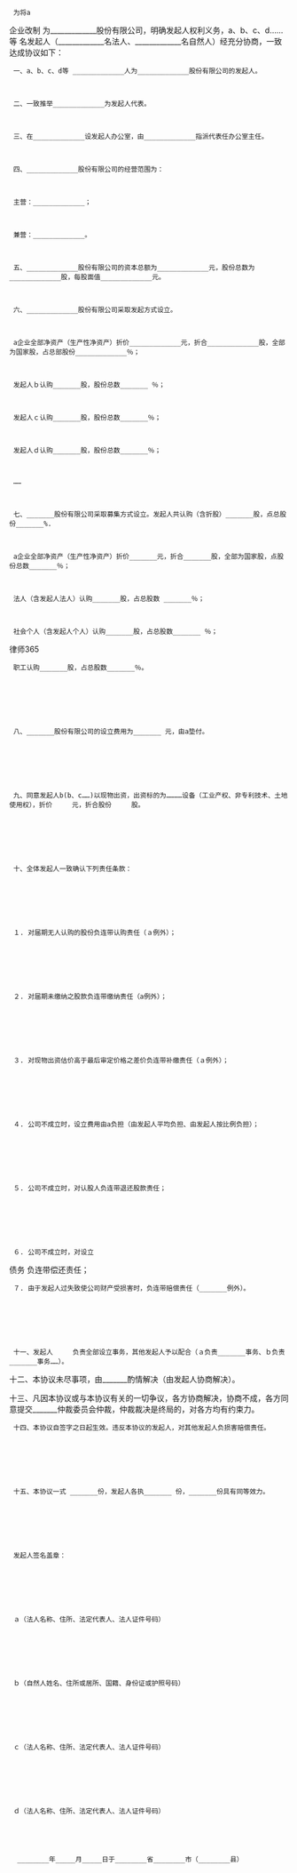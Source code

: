 
     为将a
企业改制
为_____________股份有限公司，明确发起人权利义务，a、b、c、d……等      名发起人（_____________名法人、_____________名自然人）经充分协商，一致达成协议如下：
 
  
 
     一、a、b、c、d等 _____________人为_____________股份有限公司的发起人。
 
  
 
     二、一致推举_____________为发起人代表。
 
  
 
     三、在_____________设发起人办公室，由_____________指派代表任办公室主任。
 
  
 
     四、_____________股份有限公司的经营范围为：
 
  
 
     主营：_____________；
 
  
 
     兼营：_____________。
 
  
 
     五、_____________股份有限公司的资本总额为_____________元，股份总数为_____________股，每股面值_____________元。
 
  
 
     六、_____________股份有限公司采取发起方式设立。
 
  
 
     a企业全部净资产（生产性净资产）折价_____________元，折合_____________股，全部为国家股，占总部股份_____________％；
 
  
 
     发起人ｂ认购_______股，股份总数_______ ％；
 
  
 
     发起人ｃ认购_______股，股份总数_______％；
 
  
 
     发起人ｄ认购_______股，股份总数_______％；
 
  
 
     ……
 
  
 
     七、_______股份有限公司采取募集方式设立。发起人共认购（含折股）_______股，点总股份_______%.
 
  
 
     a企业全部净资产（生产性净资产）折价_______元，折合_______股，全部为国家股，点股份总数_______％；
 
  
 
     法人（含发起人法人）认购_______股，占总股数 _______％；
 
  
 
     社会个人（含发起人个人）认购_______股，占总股数_______ ％；
 
  
 




 
律师365






     职工认购_______股，占总股数_______％。

 

  

 

     八、_______股份有限公司的设立费用为_______ 元，由a垫付。

 

  

 

     九、同意发起人b(b、c……)以现物出资，出资标的为…………设备（工业产权、非专利技术、土地使用权），折价     元，折合股份     股。

 

  

 

     十、全体发起人一致确认下列责任条款：

 

  

 

     １. 对届期无人认购的股份负连带认购责任（ａ例外）；

 

  

 

     ２. 对届期未缴纳之股款负连带缴纳责任（a例外）；

 

  

 

     ３. 对现物出资估价高于最后审定价格之差价负连带补缴责任（ａ例外）；

 

  

 

     ４. 公司不成立时，设立费用由a负担（由发起人平均负担、由发起人按比例负担）；

 

  

 

     ５. 公司不成立时，对认股人负连带退还股款责任；

 

  

 

     ６. 公司不成立时，对设立

债务
负连带偿还责任；

 

  

 

     ７. 由于发起人过失致使公司财产受损害时，负连带赔偿责任（_______例外）。

 

  

 

     十一、发起人     负责全部设立事务，其他发起人予以配合（ａ负责_______事务、ｂ负责_______事务……）。

 

  

 

 十二、本协议未尽事项，由_______酌情解决（由发起人协商解决）。

 

  

 

 十三、凡因本协议或与本协议有关的一切争议，各方协商解决，协商不成，各方同意提交_______仲裁委员会仲裁，仲裁裁决是终局的，对各方均有约束力。

 

  

 

     十四、本协议自签字之日起生效。违反本协议的发起人，对其他发起人负损害赔偿责任。

 

  

 

     十五、本协议一式 _______份，发起人各执_______ 份，_______份具有同等效力。

 

  

 

     发起人签名盖章：

 

  

 

     ａ（法人名称、住所、法定代表人、法人证件号码）

 

  

 

     ｂ（自然人姓名、住所或居所、国籍、身份证或护照号码）

 

  

 

     ｃ（法人名称、住所、法定代表人、法人证件号码）

 

  

 

     ｄ（法人名称、住所、法定代表人、法人证件号码）

 

  

      ________年_____月_____日于________省________市（________县）

 

 

 


 

 
 
 
 
 
  


  
 

  


  


  
 
 
 
 


